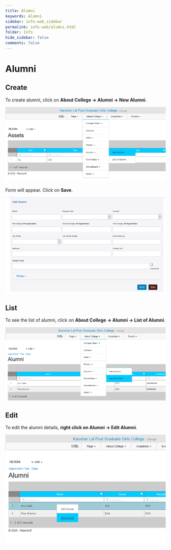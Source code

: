 ```yaml
---
title: Alumni
keywords: Alumni
sidebar: info-web_sidebar
permalink: info-web/alumni.html
folder: Info
hide_sidebar: false
comments: false
---
```


# Alumni

## Create

To create alumni, click on **About College -> Alumni -> New Alumni**.

![](/images/newalumni.png)
 
Form will appear. Click on **Save**. 

![](/images/addalumni.png)
 

## List

To see the list of alumni, click on **About College -> Alumni -> List of Alumni**.

![](/images/alumnilist.png) 
 

## Edit

To edit the alumni details, **right click on Alumni -> Edit Alumni**.

![](/images/editalumni.png)
 
